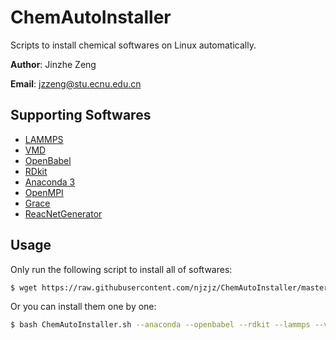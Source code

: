 # ChemAutoInstaller
Scripts to install chemical softwares on Linux automatically.

**Author**: Jinzhe Zeng

**Email**: jzzeng@stu.ecnu.edu.cn

## Supporting Softwares
* [LAMMPS](https://github.com/lammps/lammps)
* [VMD](http://www.ks.uiuc.edu/Research/vmd/)
* [OpenBabel](https://github.com/openbabel/openbabel)
* [RDkit](https://github.com/rdkit/rdkit)
* [Anaconda 3](https://conda.io)
* [OpenMPI](https://github.com/open-mpi/ompi)
* [Grace](http://plasma-gate.weizmann.ac.il/Grace/)
* [ReacNetGenerator](https://github.com/njzjz/ReacNetGenerator)

## Usage
Only run the following script to install all of softwares:

```bash
$ wget https://raw.githubusercontent.com/njzjz/ChemAutoInstaller/master/ChemAutoInstaller.sh && bash ChemAutoInstaller.sh -A
```

Or you can install them one by one:
```bash
$ bash ChemAutoInstaller.sh --anaconda --openbabel --rdkit --lammps --vmd --openmpi --grace --reacnetgenerator
```
